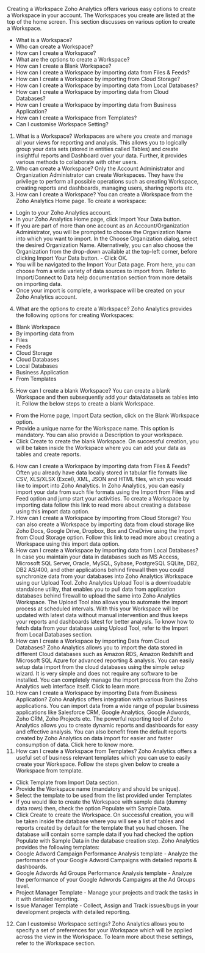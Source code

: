Creating a Workspace
Zoho Analytics offers various easy options to create a Workspace in your account. The Workspaces you create are listed at the top of the home screen. This section discusses on various option to create a Workspace.
- What is a Workspace?
- Who can create a Workspace?
- How can I create a Workspace?
- What are the options to create a Workspace?
- How can I create a Blank Workspace?
- How can I create a Workspace by importing data from Files & Feeds?
- How can I create a Workspace by importing from Cloud Storage?
- How can I create a Workspace by importing data from Local Databases?
- How can I create a Workspace by importing data from Cloud Databases?
- How can I create a Workspace by importing data from Business Application?
- How can I create a Workspace from Templates?
- Can I customise Workspace Setting?
1. What is a Workspace?
Workspaces are where you create and manage all your views for reporting and analysis. This allows you to logically group your data sets (stored in entities called Tables) and create insightful reports and Dashboard over your data. Further, it provides various methods to collaborate with other users.
2. Who can create a Workspace?
Only the Account Administrator and Organization Administrator can create Workspaces. They have the privilege to perform all possible operations such as creating Workspace, creating reports and dashboards, managing users, sharing reports etc.
3. How can I create a Workspace?
You can create a Workspace from the Zoho Analytics Home page. To create a workspace:
- Login to your Zoho Analytics account.
- In your Zoho Analytics Home page, click Import Your Data button.
- If you are part of more than one account as an Account/Organization Administrator, you will be prompted to choose the Organization Name into which you want to import. In the Choose Organization dialog, select the desired Organization Name.
Alternatively, you can also choose the Organization from the drop-down available at the top-left corner, before clicking Import Your Data button. - Click OK.
- You will be navigated to the Import Your Data page. From here, you can choose from a wide variety of data sources to import from. Refer to Import/Connect to Data help documentation section from more details on importing data.
- Once your import is complete, a workspace will be created on your Zoho Analytics account.
4. What are the options to create a Workspace?
Zoho Analytics provides the following options for creating Workspaces:
- Blank Workspace
- By importing data from
- Files
- Feeds
- Cloud Storage
- Cloud Databases
- Local Databases
- Business Application
- From Templates
5. How can I create a blank Workspace?
You can create a blank Workspace and then subsequently add your data/datasets as tables into it.
Follow the below steps to create a blank Workspace.
- From the Home page, Import Data section, click on the Blank Workspace option.
- Provide a unique name for the Workspace name. This option is mandatory. You can also provide a Description to your workspace.
- Click Create to create the blank Workspace.
On successful creation, you will be taken inside the Workspace where you can add your data as tables and create reports.
6. How can I create a Workspace by importing data from Files & Feeds?
Often you already have data locally stored in tabular file formats like CSV, XLS/XLSX (Excel), XML, JSON and HTML files, which you would like to import into Zoho Analytics. In Zoho Analytics, you can easily import your data from such file formats using the Import from Files and Feed option and jump start your activities.
To create a Workspace by importing data follow this link to read more about creating a database using this import data option.
7. How can I create a Workspace by importing from Cloud Storage?
You can also create a Workspace by importing data from cloud storage like Zoho Docs, Google Drive, Dropbox, Box and OneDrive using the Import from Cloud Storage option.
Follow this link to read more about creating a Workspace using this import data option.
8. How can I create a Workspace by importing data from Local Databases?
In case you maintain your data in databases such as MS Access, Microsoft SQL Server, Oracle, MySQL, Sybase, PostgreSQL SQLite, DB2, DB2 AS/400, and other applications behind firewall then you could synchronize data from your databases into Zoho Analytics Workspace using our Upload Tool.
Zoho Analytics Upload Tool is a downloadable standalone utility, that enables you to pull data from application databases behind firewall to upload the same into Zoho Analytics Workspace.
The Upload Tool also allows you to automate the import process at scheduled intervals. With this your Workspace will be updated with latest data without manual intervention and thus keeps your reports and dashboards latest for better analysis.
To know how to fetch data from your database using Upload Tool, refer to the Import from Local Databases section.
9. How can I create a Workspace by importing Data from Cloud Databases?
Zoho Analytics allows you to import the data stored in different Cloud databases such as Amazon RDS, Amazon Redshift and Microsoft SQL Azure for advanced reporting & analysis.
You can easily setup data import from the cloud databases using the simple setup wizard. It is very simple and does not require any software to be installed. You can completely manage the import process from the Zoho Analytics web interface itself. Click to learn more.
10. How can I create a Workspace by importing Data from Business Application?
Zoho Analytics offers integration with various Business applications. You can import data from a wide range of popular business applications like Salesforce CRM, Google Analytics, Google Adwords, Zoho CRM, Zoho Projects etc.
The powerful reporting tool of Zoho Analytics allows you to create dynamic reports and dashboards for easy and effective analysis. You can also benefit from the default reports created by Zoho Analytics on data import for easier and faster consumption of data. Click here to know more.
11. How can I create a Workspace from Templates?
Zoho Analytics offers a useful set of business relevant templates which you can use to easily create your Workspace. Follow the steps given below to create a Workspace from template.
- Click Template from Import Data section.
- Provide the Workspace name (mandatory and should be unique).
- Select the template to be used from the list provided under Templates
- If you would like to create the Workspace with sample data (dummy data rows) then, check the option Populate with Sample Data.
- Click Create to create the Workspace.
On successful creation, you will be taken inside the database where you will see a list of tables and reports created by default for the template that you had chosen. The database will contain some sample data if you had checked the option Populate with Sample Data in the database creation step.
Zoho Analytics provides the following templates:
- Google Adword Campaign Performance Analysis template - Analyze the performance of your Google Adword Campaigns with detailed reports & dashboards.
- Google Adwords Ad Groups Performance Analysis template - Analyze the performance of your Google Adwords Campaigns at the Ad Groups level.
- Project Manager Template - Manage your projects and track the tasks in it with detailed reporting.
- Issue Manager Template - Collect, Assign and Track issues/bugs in your development projects with detailed reporting.
12. Can I customise Workspace settings?
Zoho Analytics allows you to specify a set of preferences for your Workspace which will be applied across the view in the Workspace. To learn more about these settings, refer to the Workspace section.